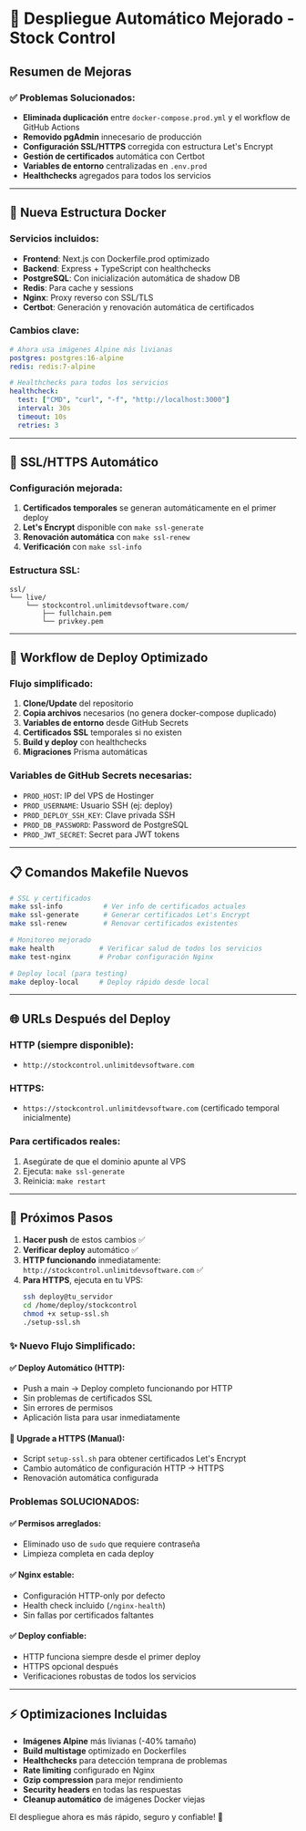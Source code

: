 # 🚀 Despliegue Automático Mejorado - Stock Control

## Resumen de Mejoras

### ✅ Problemas Solucionados:
- **Eliminada duplicación** entre `docker-compose.prod.yml` y el workflow de GitHub Actions
- **Removido pgAdmin** innecesario de producción  
- **Configuración SSL/HTTPS** corregida con estructura Let's Encrypt
- **Gestión de certificados** automática con Certbot
- **Variables de entorno** centralizadas en `.env.prod`
- **Healthchecks** agregados para todos los servicios

---

## 🐳 Nueva Estructura Docker

### Servicios incluidos:
- **Frontend**: Next.js con Dockerfile.prod optimizado
- **Backend**: Express + TypeScript con healthchecks
- **PostgreSQL**: Con inicialización automática de shadow DB
- **Redis**: Para cache y sessions
- **Nginx**: Proxy reverso con SSL/TLS
- **Certbot**: Generación y renovación automática de certificados

### Cambios clave:
```yaml
# Ahora usa imágenes Alpine más livianas
postgres: postgres:16-alpine
redis: redis:7-alpine

# Healthchecks para todos los servicios
healthcheck:
  test: ["CMD", "curl", "-f", "http://localhost:3000"]
  interval: 30s
  timeout: 10s
  retries: 3
```

---

## 🔐 SSL/HTTPS Automático

### Configuración mejorada:
1. **Certificados temporales** se generan automáticamente en el primer deploy
2. **Let's Encrypt** disponible con `make ssl-generate`
3. **Renovación automática** con `make ssl-renew`
4. **Verificación** con `make ssl-info`

### Estructura SSL:
```
ssl/
└── live/
    └── stockcontrol.unlimitdevsoftware.com/
        ├── fullchain.pem
        └── privkey.pem
```

---

## 🔄 Workflow de Deploy Optimizado

### Flujo simplificado:
1. **Clone/Update** del repositorio
2. **Copia archivos** necesarios (no genera docker-compose duplicado)
3. **Variables de entorno** desde GitHub Secrets
4. **Certificados SSL** temporales si no existen
5. **Build y deploy** con healthchecks
6. **Migraciones** Prisma automáticas

### Variables de GitHub Secrets necesarias:
- `PROD_HOST`: IP del VPS de Hostinger
- `PROD_USERNAME`: Usuario SSH (ej: deploy)
- `PROD_DEPLOY_SSH_KEY`: Clave privada SSH
- `PROD_DB_PASSWORD`: Password de PostgreSQL
- `PROD_JWT_SECRET`: Secret para JWT tokens

---

## 📋 Comandos Makefile Nuevos

```bash
# SSL y certificados
make ssl-info          # Ver info de certificados actuales
make ssl-generate      # Generar certificados Let's Encrypt
make ssl-renew         # Renovar certificados existentes

# Monitoreo mejorado
make health           # Verificar salud de todos los servicios
make test-nginx       # Probar configuración Nginx

# Deploy local (para testing)
make deploy-local     # Deploy rápido desde local
```

---

## 🌐 URLs Después del Deploy

### HTTP (siempre disponible):
- `http://stockcontrol.unlimitdevsoftware.com`

### HTTPS:
- `https://stockcontrol.unlimitdevsoftware.com` (certificado temporal inicialmente)

### Para certificados reales:
1. Asegúrate de que el dominio apunte al VPS
2. Ejecuta: `make ssl-generate`
3. Reinicia: `make restart`

---

## 🔧 Próximos Pasos

1. **Hacer push** de estos cambios ✅
2. **Verificar deploy** automático ✅ 
3. **HTTP funcionando** inmediatamente: `http://stockcontrol.unlimitdevsoftware.com` ✅
4. **Para HTTPS**, ejecuta en tu VPS:
   ```bash
   ssh deploy@tu_servidor
   cd /home/deploy/stockcontrol
   chmod +x setup-ssl.sh
   ./setup-ssl.sh
   ```

### ✨ Nuevo Flujo Simplificado:

#### ✅ **Deploy Automático (HTTP):**
- Push a main → Deploy completo funcionando por HTTP
- Sin problemas de certificados SSL
- Sin errores de permisos
- Aplicación lista para usar inmediatamente

#### 🔐 **Upgrade a HTTPS (Manual):**  
- Script `setup-ssl.sh` para obtener certificados Let's Encrypt
- Cambio automático de configuración HTTP → HTTPS
- Renovación automática configurada

### Problemas SOLUCIONADOS:

#### ✅ **Permisos arreglados:**
- Eliminado uso de `sudo` que requiere contraseña
- Limpieza completa en cada deploy

#### ✅ **Nginx estable:**
- Configuración HTTP-only por defecto
- Health check incluido (`/nginx-health`)
- Sin fallas por certificados faltantes

#### ✅ **Deploy confiable:**
- HTTP funciona siempre desde el primer deploy  
- HTTPS opcional después
- Verificaciones robustas de todos los servicios

---

## ⚡ Optimizaciones Incluidas

- **Imágenes Alpine** más livianas (-40% tamaño)
- **Build multistage** optimizado en Dockerfiles  
- **Healthchecks** para detección temprana de problemas
- **Rate limiting** configurado en Nginx
- **Gzip compression** para mejor rendimiento
- **Security headers** en todas las respuestas
- **Cleanup automático** de imágenes Docker viejas

El despliegue ahora es más rápido, seguro y confiable! 🎉